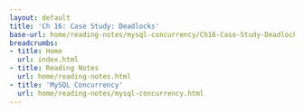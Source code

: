 ```yaml
---
layout: default
title: 'Ch 16: Case Study: Deadlocks'
base-url: home/reading-notes/mysql-concurrency/Ch16-Case-Study-Deadlocks.html
breadcrumbs:
- title: Home
  url: index.html
- title: Reading Notes
  url: home/reading-notes.html
- title: 'MySQL Concurrency'
  url: home/reading-notes/mysql-concurrency.html
---
```


